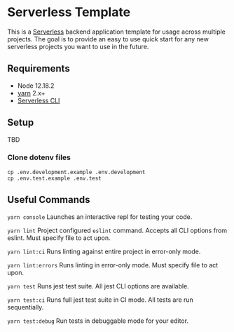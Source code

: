 # Serverless Template
This is a [Serverless](serverless.com) backend application template for usage across multiple projects. The goal is to provide an easy to use quick start for any new serverless projects you want to use in the future.

## Requirements
* Node 12.18.2
* [yarn](https://yarnpkg.com/) 2.x+
* [Serverless CLI](https://www.serverless.com/framework/docs/getting-started/)

## Setup
TBD

### Clone dotenv files
```
cp .env.development.example .env.development
cp .env.test.example .env.test
```

## Useful Commands
`yarn console`
Launches an interactive repl for testing your code.

`yarn lint`
Project configured `eslint` command. Accepts all CLI options from eslint. Must specify file to act upon.

`yarn lint:ci`
Runs linting against entire project in error-only mode.

`yarn lint:errors`
Runs linting in error-only mode. Must specify file to act upon.

`yarn test`
Runs jest test suite. All jest CLI options are available.

`yarn test:ci`
Runs full jest test suite in CI mode. All tests are run sequentially.

`yarn test:debug`
Run tests in debuggable mode for your editor.
